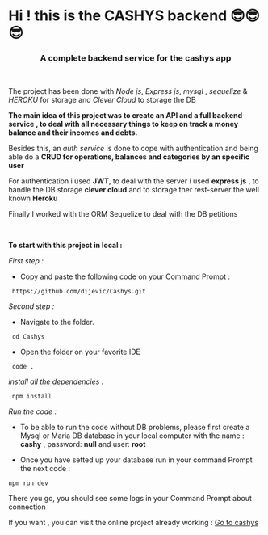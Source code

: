 # Hi ! this is the CASHYS backend 😎😎😎

<h3 color="#fff" align="center">A complete backend service for the cashys app </h3>

 <br/>

The project has been done with _Node js_, _Express js_, _mysql_ , _sequelize_ & _HEROKU_ for storage and _Clever Cloud_ to storage the DB

**The main idea of this project was to create an API and a full backend service , to deal with all necessary things to keep on track a money balance and their incomes and debts.**

Besides this, an _auth service_ is done to cope with authentication and being able do a **CRUD for operations, balances and categories by an specific user**</p>

For authentication i used **JWT**, to deal with the server i used **express js** , to handle the DB storage **clever cloud** and to storage ther rest-server the well known **Heroku**

<p>Finally I worked with the ORM Sequelize to deal with the DB petitions</p>

  <br/>

**To start with this project in local :**

_First step :_

- Copy and paste the following code on your Command Prompt :

```
 https://github.com/dijevic/Cashys.git
```

_Second step :_

- Navigate to the folder.

```
 cd Cashys
```

- Open the folder on your favorite IDE

```
 code .

```

_install all the dependencies :_

```
 npm install
```

_Run the code :_

- To be able to run the code without DB problems, please first create a Mysql or Maria DB database in your local computer with the name : **cashy** , password: **null** and user: **root**

- Once you have setted up your database run in your command Prompt the next code :

```
npm run dev
```

There you go, you should see some logs in your Command Prompt about connection

If you want , you can visit the online project already working :
[Go to cashys](https://cashys.netlify.app/)
